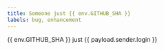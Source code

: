 ```yaml
---
title: Someone just {{ env.GITHUB_SHA }}
labels: bug, enhancement
---
```


{{ env.GITHUB_SHA }}
 just {{ payload.sender.login }}

